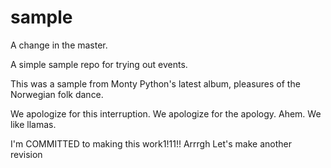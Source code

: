 sample
======

A change in the master.

A simple sample repo for trying out events.

This was a sample from Monty Python's latest album, pleasures of the Norwegian folk dance.

We apologize for this interruption.
We apologize for the apology.  Ahem.
We like llamas.

I'm COMMITTED to making this work1!11!!  Arrrgh
Let's make another revision
